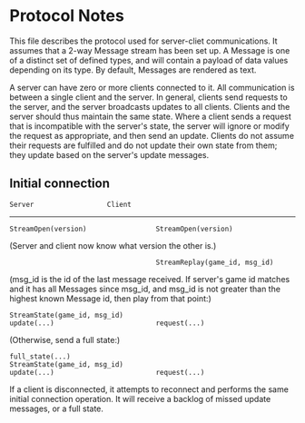 Protocol Notes
==============

This file describes the protocol used for server-cliet communications.  It assumes that a 2-way
Message stream has been set up.  A Message is one of a distinct set of defined types, and will
contain a payload of data values depending on its type.  By default, Messages are rendered as
text.

A server can have zero or more clients connected to it.  All communication is between a single
client and the server.  In general, clients send requests to the server, and the server broadcasts
updates to all clients.  Clients and the server should thus maintain the same state.  Where a
client sends a request that is incompatible with the server's state, the server will ignore or
modify the request as appropriate, and then send an update.  Clients do not assume their requests
are fulfilled and do not update their own state from them; they update based on the server's
update messages.

Initial connection
------------------

    Server                  Client

----

    StreamOpen(version)                 StreamOpen(version)

(Server and client now know what version the other is.)

                                        StreamReplay(game_id, msg_id)

(msg_id is the id of the last message received.  If server's game id matches and it has all
Messages since msg_id, and msg_id is not greater than the highest known Message id, then play
from that point:)

    StreamState(game_id, msg_id)
    update(...)                         request(...)

(Otherwise, send a full state:)

    full_state(...)
    StreamState(game_id, msg_id)
    update(...)                         request(...)

If a client is disconnected, it attempts to reconnect and performs the same initial connection
operation.  It will receive a backlog of missed update messages, or a full state.
